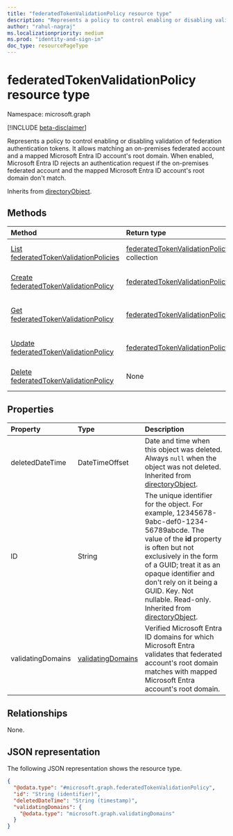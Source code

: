 ```yaml
---
title: "federatedTokenValidationPolicy resource type"
description: "Represents a policy to control enabling or disabling validation of federation authentication tokens, thereby matching an on-premises federated account and a mapped Microsoft Entra ID account's root domain."
author: "rahul-nagraj"
ms.localizationpriority: medium
ms.prod: "identity-and-sign-in"
doc_type: resourcePageType
---
```


# federatedTokenValidationPolicy resource type

Namespace: microsoft.graph

[!INCLUDE [beta-disclaimer](../../includes/beta-disclaimer.md)]

Represents a policy to control enabling or disabling validation of federation authentication tokens. It allows matching an on-premises federated account and a mapped Microsoft Entra ID account's root domain. When enabled, Microsoft Entra ID rejects an authentication request if the on-premises federated account and the mapped Microsoft Entra ID account's root domain don't match.

Inherits from [directoryObject](../resources/directoryobject.md).

## Methods

|Method|Return type|Description|
|:---|:---|:---|
|[List federatedTokenValidationPolicies](../api/policyroot-list-federatedtokenvalidationpolicy.md)|[federatedTokenValidationPolicy](../resources/federatedtokenvalidationpolicy.md) collection|Get a list of the [federatedTokenValidationPolicy](../resources/federatedtokenvalidationpolicy.md) objects and their properties.|
|[Create federatedTokenValidationPolicy](../api/policyroot-post-federatedtokenvalidationpolicy.md)|[federatedTokenValidationPolicy](../resources/federatedtokenvalidationpolicy.md)|Create a new [federatedTokenValidationPolicy](../resources/federatedtokenvalidationpolicy.md) object.|
|[Get federatedTokenValidationPolicy](../api/federatedtokenvalidationpolicy-get.md)|[federatedTokenValidationPolicy](../resources/federatedtokenvalidationpolicy.md)|Read the properties and relationships of a [federatedTokenValidationPolicy](../resources/federatedtokenvalidationpolicy.md) object.|
|[Update federatedTokenValidationPolicy](../api/federatedtokenvalidationpolicy-update.md)|[federatedTokenValidationPolicy](../resources/federatedtokenvalidationpolicy.md)|Update the properties of a [federatedTokenValidationPolicy](../resources/federatedtokenvalidationpolicy.md) object.|
|[Delete federatedTokenValidationPolicy](../api/policyroot-delete-federatedtokenvalidationpolicy.md)|None|Delete a [federatedTokenValidationPolicy](../resources/federatedtokenvalidationpolicy.md) object.|

<!-- comment
|[checkMemberGroups](../api/federatedtokenvalidationpolicy-checkmembergroups.md)|String collection|Check for membership in a specified list of groups, and return from that list those groups of which the specified user, group, service principal, organizational contact, or directory object is a member. The check is transitive.|
|[checkMemberObjects](../api/federatedtokenvalidationpolicy-checkmemberobjects.md)|String collection|Check for membership in a list of group, administrative units, or directory roles for the specified user, group, device, organizational contact, or directory object. This method is transitive.|
|[getMemberGroups](../api/federatedtokenvalidationpolicy-getmembergroups.md)|String collection|Return all groups that the user, group, service principal, organizational contact, device, or directory object is a member of. The check is transitive.|
|[getMemberObjects](../api/federatedtokenvalidationpolicy-getmemberobjects.md)|String collection|Return all groups, administrative units, and directory roles that the user, group, device, organizational contact, or directory object is a member of. The check is transitive.|
|[restore](../api/federatedtokenvalidationpolicy-restore.md)|[directoryObject](../resources/directoryobject.md)|**TODO: Add Description**|
-->

## Properties
|Property|Type|Description|
|:---|:---|:---|
|deletedDateTime|DateTimeOffset|Date and time when this object was deleted. Always `null` when the object was not deleted. Inherited from [directoryObject](../resources/directoryobject.md).|
|ID|String|The unique identifier for the object. For example, 12345678-9abc-def0-1234-56789abcde. The value of the **id** property is often but not exclusively in the form of a GUID; treat it as an opaque identifier and don't rely on it being a GUID. Key. Not nullable. Read-only. Inherited from [directoryObject](../resources/directoryobject.md).|
|validatingDomains|[validatingDomains](../resources/validatingdomains.md)|Verified Microsoft Entra ID domains for which Microsoft Entra validates that federated account's root domain matches with mapped Microsoft Entra account's root domain.|

## Relationships
None.

## JSON representation
The following JSON representation shows the resource type.
<!-- {
  "blockType": "resource",
  "keyProperty": "id",
  "@odata.type": "microsoft.graph.federatedTokenValidationPolicy",
  "baseType": "microsoft.graph.directoryObject",
  "openType": false
}
-->
``` json
{
  "@odata.type": "#microsoft.graph.federatedTokenValidationPolicy",
  "id": "String (identifier)",
  "deletedDateTime": "String (timestamp)",
  "validatingDomains": {
    "@odata.type": "microsoft.graph.validatingDomains"
  }
}
```
